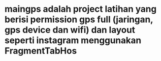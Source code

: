 # maingps adalah project latihan yang berisi permission gps full (jaringan, gps device dan wifi) dan layout seperti instagram menggunakan FragmentTabHos

